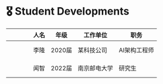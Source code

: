 # 🎖 Student Developments 
  
<table>  
<thead>  
  <tr>  
    <th></th>  <th>人名</th>  <th>年级</th>  <th>工作单位</th>  <th>职务</th>  
  </tr>  
</thead>  
<tbody>  
  <tr>  
    <td style="border-radius: 50%; overflow: hidden; width: 50px; height: 50px; background: url('./images/wenzhi.png') no-repeat center center; background-size: cover;"></td>  
    <td>李隆</td>  <td>2020届</td>  <td>某科技公司</td>  <td>AI架构工程师</td>  
  </tr>  
  <tr>  
    <td style="border-radius: 50%; overflow: hidden; width: 50px; height: 50px; background: url('./images/wenzhi.png') no-repeat center center; background-size: cover;"></td>  
    <td>闻智</td>  <td>2022届</td>  <td>南京邮电大学</td>  <td>研究生</td>  
  </tr>  
  <!-- 添加更多行... -->  
</tbody>  
</table>  